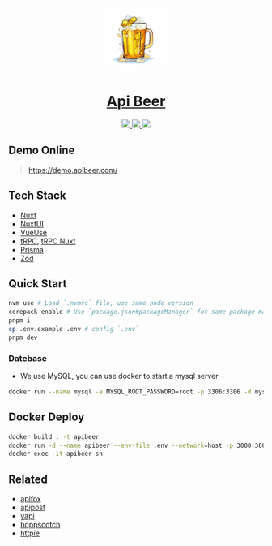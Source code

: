 <p align="center">
  <a href="https://demo.apibeer.com/">
    <picture>
      <img src="./public/logo_180x180.png" height="128">
    </picture>
    <h1 align="center">Api Beer</h1>
  </a>
</p>

<p align="center">
  <a aria-label="Node.js Badge" href="https://nodejs.org">
    <img src="https://img.shields.io/badge/Node.js-v18-black">
  </a>
  <a aria-label="PNPM Badge" href="https://pnpm.io">
    <img src="https://img.shields.io/badge/package_manager-pnpm-black">
  </a>
  <a aria-label="Code Style" href="https://github.com/antfu/eslint-config">
    <img src="https://antfu.me/badge-code-style.svg">
  </a>
</p>

## Demo Online

> <https://demo.apibeer.com/>

## Tech Stack

- [Nuxt](https://nuxt.com/)
- [NuxtUI](https://ui.nuxt.com/)
- [VueUse](https://vueuse.org/)
- [tRPC](https://trpc.io/), [tRPC Nuxt](https://trpc-nuxt.vercel.app/)
- [Prisma](https://prisma.io/)
- [Zod](https://zod.dev/)

## Quick Start

```bash
nvm use # Load `.nvmrc` file, use same node version
corepack enable # Use `package.json#packageManager` for same package manager, refs: https://nodejs.org/api/corepack.html
pnpm i
cp .env.example .env # config `.env`
pnpm dev
```

### Datebase

- We use MySQL, you can use docker to start a mysql server

```bash
docker run --name mysql -e MYSQL_ROOT_PASSWORD=root -p 3306:3306 -d mysql:8
```

## Docker Deploy

```bash
docker build . -t apibeer
docker run -d --name apibeer --env-file .env --network=host -p 3000:3000 -it apibeer
docker exec -it apibeer sh
```

## Related

- [apifox](https://apifox.com/)
- [apipost](https://www.apipost.cn/)
- [yapi](https://github.com/YMFE/yapi)
- [hoppscotch](https://github.com/hoppscotch/hoppscotch)
- [httpie](https://httpie.io/)
